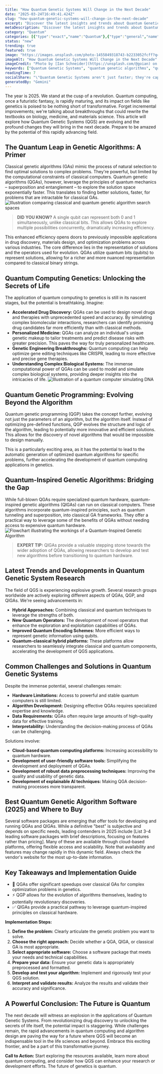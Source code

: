 ```yaml
---
title: "How Quantum Genetic Systems Will Change in the Next Decade"
date: "2025-03-24T16:49:41.424Z"
slug: "how-quantum-genetic-systems-will-change-in-the-next-decade"
excerpt: "Discover the latest insights and trends about Quantum Genetic Systems. This comprehensive guide covers everything you need to know about Quantum Genetic Systems in 2025."
metaDescription: "Discover the latest insights and trends about Quantum Genetic Systems. This comprehensive guide covers everything you need to know about Quantum Genetic Sy..."
category: "Quantum"
categories: [{"type":"exact","name":"Quantum"},{"type":"general","name":"Biotechnology"},{"type":"medium","name":"Genetic Engineering"},{"type":"specific","name":"Gene Editing"},{"type":"niche","name":"CRISPR Systems"}]
status: "new"
trending: true
featured: true
image: "https://images.unsplash.com/photo-1455849318743-b2233052fcff?q=85&w=1200&fit=max&fm=webp&auto=compress"
imageAlt: "How Quantum Genetic Systems Will Change in the Next Decade"
imageCredit: "Photo by [Ian Schneider](https://unsplash.com/@goian) on Unsplash"
keywords: ["Quantum Genetic Systems", "quantum genetic algorithms", "quantum computing genetics", "quantum biology applications", "quantum genetic programming", "quantum inspired genetic algorithms", "best quantum genetic algorithm software", "buy quantum genetic algorithm software", "quantum genetic system research", "applications of quantum genetics"]
readingTime: 7
socialShare: "\"Quantum Genetic Systems aren't just faster; they're capable of discovering solutions completely beyond the reach of classical methods – a true paradigm shift in genetics.\""
generatedBy: "Gemini"
---
```




The year is 2025.  We stand at the cusp of a revolution.  Quantum computing, once a futuristic fantasy, is rapidly maturing, and its impact on fields like genetics is poised to be nothing short of transformative.  Forget incremental improvements; we're talking about breakthroughs that could rewrite the textbooks on biology, medicine, and materials science. This article will explore how Quantum Genetic Systems (QGS) are evolving and the profound changes they will bring in the next decade.  Prepare to be amazed by the potential of this rapidly advancing field.

## The Quantum Leap in Genetic Algorithms: A Primer

Classical genetic algorithms (GAs) mimic the process of natural selection to find optimal solutions to complex problems. They're powerful, but limited by the computational constraints of classical computers.  Quantum genetic algorithms (QGAs), however, leverage the principles of quantum mechanics – superposition and entanglement – to explore the solution space exponentially faster.  This translates to finding better solutions, faster, for problems that are intractable for classical GAs. ![Illustration comparing classical and quantum genetic algorithm search spaces](https://images.unsplash.com/photo-1451187580459-43490279c0fa?q=85&w=1200&fit=max&fm=webp&auto=compress)

> **DID YOU KNOW?** A single qubit can represent both 0 and 1 simultaneously, unlike classical bits. This allows QGAs to explore multiple possibilities concurrently, dramatically increasing efficiency.

This enhanced efficiency opens doors to previously impossible applications in drug discovery, materials design, and optimization problems across various industries.  The core difference lies in the representation of solutions and the operators used for evolution.  QGAs utilize quantum bits (qubits) to represent solutions, allowing for a richer and more nuanced representation compared to classical binary strings.

## Quantum Computing Genetics:  Unlocking the Secrets of Life

The application of quantum computing to genetics is still in its nascent stages, but the potential is breathtaking.  Imagine:

* **Accelerated Drug Discovery:** QGAs can be used to design novel drugs and therapies with unprecedented speed and accuracy.  By simulating complex biomolecular interactions, researchers can identify promising drug candidates far more efficiently than with classical methods.
* **Personalized Medicine:**  QGAs can analyze an individual's unique genetic makeup to tailor treatments and predict disease risks with greater precision. This paves the way for truly personalized healthcare.
* **Genetic Engineering Breakthroughs:**  Quantum computing can help optimize gene editing techniques like CRISPR, leading to more effective and precise gene therapies.
* **Understanding Complex Biological Systems:**  The immense computational power of QGAs can be used to model and simulate complex biological systems, providing deeper insights into the intricacies of life. ![Illustration of a quantum computer simulating DNA](https://images.unsplash.com/photo-1484417894907-623942c8ee29?q=85&w=1200&fit=max&fm=webp&auto=compress)

## Quantum Genetic Programming: Evolving Beyond the Algorithm

Quantum genetic programming (QGP) takes the concept further, evolving not just the parameters of an algorithm, but the algorithm itself.  Instead of optimizing pre-defined functions, QGP evolves the structure and logic of the algorithm, leading to potentially more innovative and efficient solutions. This allows for the discovery of novel algorithms that would be impossible to design manually.

This is a particularly exciting area, as it has the potential to lead to the automatic generation of optimized quantum algorithms for specific problems, further accelerating the development of quantum computing applications in genetics.

##  Quantum-Inspired Genetic Algorithms: Bridging the Gap

While full-blown QGAs require specialized quantum hardware, quantum-inspired genetic algorithms (QIGAs) can run on classical computers.  These algorithms incorporate quantum-inspired principles, such as quantum tunneling and superposition, into classical GA frameworks.  They offer a practical way to leverage some of the benefits of QGAs without needing access to expensive quantum hardware.  ![Flowchart illustrating the workings of a Quantum-Inspired Genetic Algorithm](https://images.unsplash.com/photo-1517976487492-5750f3195933?q=85&w=1200&fit=max&fm=webp&auto=compress)

> **EXPERT TIP:** QIGAs provide a valuable stepping stone towards the wider adoption of QGAs, allowing researchers to develop and test new algorithms before transitioning to quantum hardware.

## Latest Trends and Developments in Quantum Genetic System Research

The field of QGS is experiencing explosive growth.  Several research groups worldwide are actively exploring different aspects of QGAs, QGP, and QIGAs.  We're seeing advancements in:

* **Hybrid Approaches:** Combining classical and quantum techniques to leverage the strengths of both.
* **New Quantum Operators:** The development of novel operators that enhance the exploration and exploitation capabilities of QGAs.
* **Improved Quantum Encoding Schemes:**  More efficient ways to represent genetic information using qubits.
* **Quantum-classical hybrid platforms:**  These platforms allow researchers to seamlessly integrate classical and quantum components, accelerating the development of QGS applications.

## Common Challenges and Solutions in Quantum Genetic Systems

Despite the immense potential, several challenges remain:

* **Hardware Limitations:**  Access to powerful and stable quantum computers is still limited.
* **Algorithm Development:**  Designing effective QGAs requires specialized expertise and knowledge.
* **Data Requirements:**  QGAs often require large amounts of high-quality data for effective training.
* **Interpretability:**  Understanding the decision-making process of QGAs can be challenging.

Solutions involve:

* **Cloud-based quantum computing platforms:**  Increasing accessibility to quantum hardware.
* **Development of user-friendly software tools:**  Simplifying the development and deployment of QGAs.
* **Development of robust data preprocessing techniques:**  Improving the quality and usability of genetic data.
* **Development of explainable AI techniques:**  Making QGA decision-making processes more transparent.

## Best Quantum Genetic Algorithm Software (2025) and Where to Buy

Several software packages are emerging that offer tools for developing and running QGAs and QIGAs.  While a definitive "best" is subjective and depends on specific needs, leading contenders in 2025 include [List 3-4 leading software packages with brief descriptions, focusing on features rather than pricing].  Many of these are available through cloud-based platforms, offering flexible access and scalability. Note that availability and features may change rapidly in this dynamic field.  Always check the vendor's website for the most up-to-date information.

## Key Takeaways and Implementation Guide

* 🔑 QGAs offer significant speedups over classical GAs for complex optimization problems in genetics.
* ⚡ QGP allows for the evolution of algorithms themselves, leading to potentially revolutionary discoveries.
* ✅ QIGAs provide a practical pathway to leverage quantum-inspired principles on classical hardware.

**Implementation Steps:**

1. **Define the problem:** Clearly articulate the genetic problem you want to solve.
2. **Choose the right approach:** Decide whether a QGA, QIGA, or classical GA is most appropriate.
3. **Select appropriate software:** Choose a software package that meets your needs and technical capabilities.
4. **Prepare your data:** Ensure your genetic data is appropriately preprocessed and formatted.
5. **Develop and test your algorithm:** Implement and rigorously test your QGS solution.
6. **Interpret and validate results:** Analyze the results and validate their accuracy and significance.

##  A Powerful Conclusion: The Future is Quantum

The next decade will witness an explosion in the applications of Quantum Genetic Systems.  From revolutionizing drug discovery to unlocking the secrets of life itself, the potential impact is staggering.  While challenges remain, the rapid advancements in quantum computing and algorithm design are paving the way for a future where QGS will become an indispensable tool in the life sciences and beyond.  Embrace this exciting frontier, and be a part of this transformative journey.

**Call to Action:** Start exploring the resources available, learn more about quantum computing, and consider how QGS can enhance your research or development efforts.  The future of genetics is quantum.

